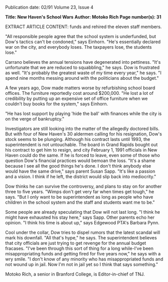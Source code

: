 Publication date: 02/91
Volume 23, Issue 4

**Title: New Haven's School Wars**
**Author: Motoko Rich**
**Page number(s): 31**

EXTRACT ARTICLE CONTENT:
funds and rehired the eleven staff 
members. 

"All responsible people agree that 
the school system is underfunded, but 
Dow's tactics can't be condoned," says 
Einhorn. "He's essentially declared war 
on the city, and everybody loses. The 
taxpayers lose, the students lose." 

Carrano believes the annual tensions 
have degenerated into pettiness. "It's 
unfortunate that we are reduced to 
squabbling," he says. Dow is frustrated 
as well. "It's probably the greatest waste 
of my time every year," he says. "I 
spend nine months messing around 
with the politicians about the budget." 

A few years ago, Dow made 
matters worse by refurbishing school 
board offices. The furniture reportedly 
cost around $200,000. "He lost a lot of 
credibility by putting up an expensive 
set of office furniture when we couldn't 
buy books for the system," says 
Einhorn. 

"He has lost support 
by playing 'hide the 
ball' with finances 
while the city is on the 
verge of bankruptcy." 

Investigators are still looking into 
the matter of the allegedly doctored bills. 
But with four of New Haven's 30 
aldermen calling for his resignation, 
Dow's stock seems to be plunging. 
Although his contract lasts until 1993, the 
superintendent is not untouchable. The 
board in Grand Rapids bought out his 
contract to get him to resign, and city
February 1, 1991 
officials in New Haven could do the same. 
If he is forced to leave, even some 
of those who question Dow's financial 
practices would bemoan the loss. "It's a 
shame because I see all the good things 
he's done. I don't think anybody else 
would have the same drive," says 
parent Susan Sapp. "It's like a passion 
and a vision. I think if he left, the 
district 
would 
slip back 
into 
mediocrity." 

Dow thinks he can survive the 
controversy, and plans to stay on for 
another three to five years. "Wimps 
don't get very far when times get 
tough," he says. "But I only want to be 
superintendent as long as people who 
have children in the school system and 
the staff and students want me to be." 

Some people are already speculating 
that Dow will not last long. "I think he 
might have exhausted his stay here," 
says Sapp. Other parents echo her 
opinion. "I think his time is about up," 
says Edgewood PTA's Barbara Pynn. 

Cool under the collar, Dow tries to 
dispel rumors that the latest scandal 
will mark his downfall. "All that's 
hype," he says. The superintendent 
believes that city officials are just trying 
to get revenge for the annual budget 
fracases. "I've been through this sort of 
thing for a long while-I've been 
misappropriating funds and getting 
fired for five years now," he says with a 
wry smile. "I don't know of any 
minority who has misappropriated 
funds and not wound up in jail. Now 
I'm not in jail yet so I think that says 
something." 

Motoko Rich, a senior in Branford College, 
is Editor-in-chief of TNJ.